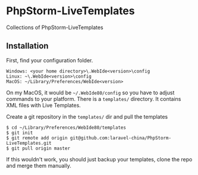 # PhpStorm-LiveTemplates
Collections of PhpStorm-LiveTemplates

## Installation

First, find your configuration folder.

	Windows: <your home directory>\.WebIde<version>\config
	Linux: ~\.WebIde<version>\config
	MacOS: ~/Library/Preferences/WebIde<version>

On my MacOS, it would be `~/.WebIde80/config` so you have to adjust commands to your platform. There is a `templates/` directory. It contains XML files with Live Templates.

Create a git repository in the `templates/` dir and pull the templates

	$ cd ~/Library/Preferences/WebIde80/templates
	$ git init
	$ git remote add origin git@github.com:laravel-china/PhpStorm-LiveTemplates.git
	$ git pull origin master

If this wouldn't work, you should just backup your templates, clone the repo and merge them manually.
